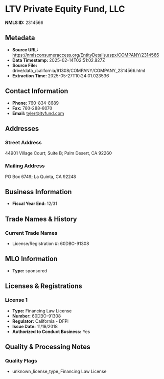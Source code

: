 # LTV Private Equity Fund, LLC

**NMLS ID:** 2314566

## Metadata
- **Source URL:** https://nmlsconsumeraccess.org/EntityDetails.aspx/COMPANY/2314566
- **Data Timestamp:** 2025-02-14T02:51:02.827Z
- **Source File:** drive/data_/california/91308/COMPANY/COMPANY_2314566.html
- **Extraction Time:** 2025-05-27T10:24:01.023536

## Contact Information
- **Phone:** 760-834-8689
- **Fax:** 760-288-8070
- **Email:** tyler@ltvfund.com

## Addresses
### Street Address
44901 Village Court; Suite B; Palm Desert, CA 92260

### Mailing Address
PO Box 6749; La Quinta, CA 92248

## Business Information
- **Fiscal Year End:** 12/31

## Trade Names & History
### Current Trade Names
- License/Registration #: 60DBO-91308

## MLO Information
- **Type:** sponsored

## Licenses & Registrations

### License 1
- **Type:** Financing Law License
- **Number:** 60DBO-91308
- **Regulator:** California - DFPI
- **Issue Date:** 11/19/2018
- **Authorized to Conduct Business:** Yes

## Quality & Processing Notes
### Quality Flags
- unknown_license_type_Financing Law License

